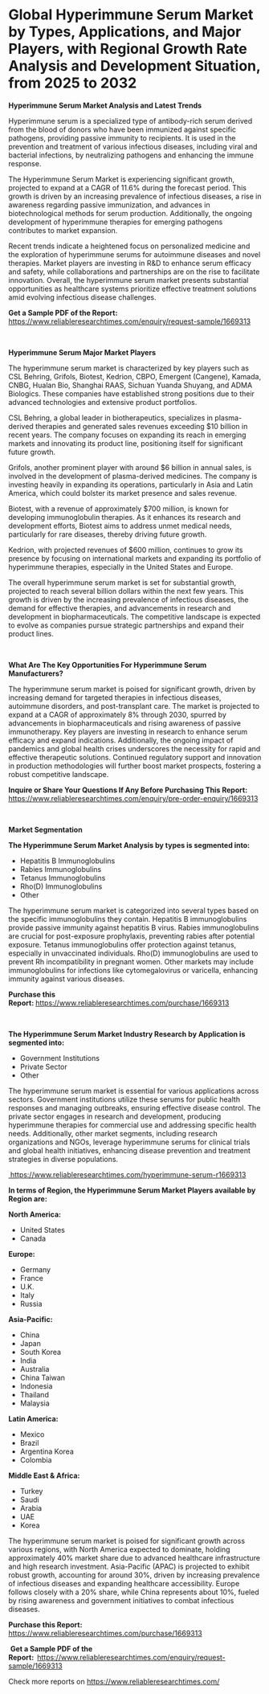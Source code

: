 <p><h1>Global Hyperimmune Serum Market by Types, Applications, and Major Players, with Regional Growth Rate Analysis and Development Situation, from 2025 to 2032</h1></p><p><strong>Hyperimmune Serum Market Analysis and Latest Trends</strong></p>
<p><p>Hyperimmune serum is a specialized type of antibody-rich serum derived from the blood of donors who have been immunized against specific pathogens, providing passive immunity to recipients. It is used in the prevention and treatment of various infectious diseases, including viral and bacterial infections, by neutralizing pathogens and enhancing the immune response.</p><p>The Hyperimmune Serum Market is experiencing significant growth, projected to expand at a CAGR of 11.6% during the forecast period. This growth is driven by an increasing prevalence of infectious diseases, a rise in awareness regarding passive immunization, and advances in biotechnological methods for serum production. Additionally, the ongoing development of hyperimmune therapies for emerging pathogens contributes to market expansion.</p><p>Recent trends indicate a heightened focus on personalized medicine and the exploration of hyperimmune serums for autoimmune diseases and novel therapies. Market players are investing in R&D to enhance serum efficacy and safety, while collaborations and partnerships are on the rise to facilitate innovation. Overall, the hyperimmune serum market presents substantial opportunities as healthcare systems prioritize effective treatment solutions amid evolving infectious disease challenges.</p></p>
<p><strong>Get a Sample PDF of the Report:&nbsp;</strong> <a href="https://www.reliableresearchtimes.com/enquiry/request-sample/1669313?utm_campaign=3211&utm_medium=2&utm_source=Github&utm_content=ia&utm_term=08032025&utm_id=hyperimmune-serum">https://www.reliableresearchtimes.com/enquiry/request-sample/1669313</a></p>
<p>&nbsp;</p>
<p><strong>Hyperimmune Serum Major Market Players</strong></p>
<p><p>The hyperimmune serum market is characterized by key players such as CSL Behring, Grifols, Biotest, Kedrion, CBPO, Emergent (Cangene), Kamada, CNBG, Hualan Bio, Shanghai RAAS, Sichuan Yuanda Shuyang, and ADMA Biologics. These companies have established strong positions due to their advanced technologies and extensive product portfolios.</p><p>CSL Behring, a global leader in biotherapeutics, specializes in plasma-derived therapies and generated sales revenues exceeding $10 billion in recent years. The company focuses on expanding its reach in emerging markets and innovating its product line, positioning itself for significant future growth.</p><p>Grifols, another prominent player with around $6 billion in annual sales, is involved in the development of plasma-derived medicines. The company is investing heavily in expanding its operations, particularly in Asia and Latin America, which could bolster its market presence and sales revenue.</p><p>Biotest, with a revenue of approximately $700 million, is known for developing immunoglobulin therapies. As it enhances its research and development efforts, Biotest aims to address unmet medical needs, particularly for rare diseases, thereby driving future growth.</p><p>Kedrion, with projected revenues of $600 million, continues to grow its presence by focusing on international markets and expanding its portfolio of hyperimmune therapies, especially in the United States and Europe.</p><p>The overall hyperimmune serum market is set for substantial growth, projected to reach several billion dollars within the next few years. This growth is driven by the increasing prevalence of infectious diseases, the demand for effective therapies, and advancements in research and development in biopharmaceuticals. The competitive landscape is expected to evolve as companies pursue strategic partnerships and expand their product lines.</p></p>
<p>&nbsp;</p>
<p><strong>What Are The Key Opportunities For Hyperimmune Serum Manufacturers?</strong></p>
<p><p>The hyperimmune serum market is poised for significant growth, driven by increasing demand for targeted therapies in infectious diseases, autoimmune disorders, and post-transplant care. The market is projected to expand at a CAGR of approximately 8% through 2030, spurred by advancements in biopharmaceuticals and rising awareness of passive immunotherapy. Key players are investing in research to enhance serum efficacy and expand indications. Additionally, the ongoing impact of pandemics and global health crises underscores the necessity for rapid and effective therapeutic solutions. Continued regulatory support and innovation in production methodologies will further boost market prospects, fostering a robust competitive landscape.</p></p>
<p><strong>Inquire or Share Your Questions If Any Before Purchasing This Report:</strong> <a href="https://www.reliableresearchtimes.com/enquiry/pre-order-enquiry/1669313?utm_campaign=3211&utm_medium=2&utm_source=Github&utm_content=ia&utm_term=08032025&utm_id=hyperimmune-serum">https://www.reliableresearchtimes.com/enquiry/pre-order-enquiry/1669313</a></p>
<p>&nbsp;</p>
<p><strong>Market Segmentation</strong></p>
<p><strong>The Hyperimmune Serum Market Analysis by types is segmented into:</strong></p>
<p><ul><li>Hepatitis B Immunoglobulins</li><li>Rabies Immunoglobulins</li><li>Tetanus Immunoglobulins</li><li>Rho(D) Immunoglobulins</li><li>Other</li></ul></p>
<p><p>The hyperimmune serum market is categorized into several types based on the specific immunoglobulins they contain. Hepatitis B immunoglobulins provide passive immunity against hepatitis B virus. Rabies immunoglobulins are crucial for post-exposure prophylaxis, preventing rabies after potential exposure. Tetanus immunoglobulins offer protection against tetanus, especially in unvaccinated individuals. Rho(D) immunoglobulins are used to prevent Rh incompatibility in pregnant women. Other markets may include immunoglobulins for infections like cytomegalovirus or varicella, enhancing immunity against various diseases.</p></p>
<p><strong>Purchase this Report:&nbsp;</strong><a href="https://www.reliableresearchtimes.com/purchase/1669313?utm_campaign=3211&utm_medium=2&utm_source=Github&utm_content=ia&utm_term=08032025&utm_id=hyperimmune-serum">https://www.reliableresearchtimes.com/purchase/1669313</a></p>
<p>&nbsp;</p>
<p><strong>The Hyperimmune Serum Market Industry Research by Application is segmented into:</strong></p>
<p><ul><li>Government Institutions</li><li>Private Sector</li><li>Other</li></ul></p>
<p><p>The hyperimmune serum market is essential for various applications across sectors. Government institutions utilize these serums for public health responses and managing outbreaks, ensuring effective disease control. The private sector engages in research and development, producing hyperimmune therapies for commercial use and addressing specific health needs. Additionally, other market segments, including research organizations and NGOs, leverage hyperimmune serums for clinical trials and global health initiatives, enhancing disease prevention and treatment strategies in diverse populations.</p></p>
<p><a href="https://www.reliableresearchtimes.com/hyperimmune-serum-r1669313?utm_campaign=3211&utm_medium=2&utm_source=Github&utm_content=ia&utm_term=08032025&utm_id=hyperimmune-serum">&nbsp;https://www.reliableresearchtimes.com/hyperimmune-serum-r1669313</a></p>
<p><strong>In terms of Region, the Hyperimmune Serum Market Players available by Region are:</strong></p>
<p>
    <p> <strong> North America: </strong>
        <ul>
            <li>United States</li>
            <li>Canada</li>
        </ul>
        </p> 
    <p> <strong> Europe: </strong>
        <ul>
            <li>Germany</li>
            <li>France</li>
            <li>U.K.</li>
            <li>Italy</li>
            <li>Russia</li>
        </ul>
        </p> 
    <p> <strong> Asia-Pacific: </strong>
        <ul>
            <li>China</li>
            <li>Japan</li>
            <li>South Korea</li>
            <li>India</li>
            <li>Australia</li>
            <li>China Taiwan</li>
            <li>Indonesia</li>
            <li>Thailand</li>
            <li>Malaysia</li>
        </ul>
        </p> 
    <p> <strong> Latin America: </strong>
        <ul>
            <li>Mexico</li>
            <li>Brazil</li>
            <li>Argentina Korea</li>
            <li>Colombia</li>
        </ul>
        </p> 
    <p> <strong> Middle East & Africa: </strong>
        <ul>
            <li>Turkey</li>
            <li>Saudi</li>
            <li>Arabia</li>
            <li>UAE</li>
            <li>Korea</li>
        </ul>
    </p>
    </p>
<p><p>The hyperimmune serum market is poised for significant growth across various regions, with North America expected to dominate, holding approximately 40% market share due to advanced healthcare infrastructure and high research investment. Asia-Pacific (APAC) is projected to exhibit robust growth, accounting for around 30%, driven by increasing prevalence of infectious diseases and expanding healthcare accessibility. Europe follows closely with a 20% share, while China represents about 10%, fueled by rising awareness and government initiatives to combat infectious diseases.</p></p>
<p><strong>Purchase this Report: </strong><a href="https://www.reliableresearchtimes.com/purchase/1669313?utm_campaign=3211&utm_medium=2&utm_source=Github&utm_content=ia&utm_term=08032025&utm_id=hyperimmune-serum">https://www.reliableresearchtimes.com/purchase/1669313</a></p>
<p>&nbsp;<strong>Get a Sample PDF of the Report:&nbsp;&nbsp;</strong><a href="https://www.reliableresearchtimes.com/enquiry/request-sample/1669313?utm_campaign=3211&utm_medium=2&utm_source=Github&utm_content=ia&utm_term=08032025&utm_id=hyperimmune-serum">https://www.reliableresearchtimes.com/enquiry/request-sample/1669313</a></p>
<p><strong></strong></p>
<p>Check more reports on <a href="https://www.reliableresearchtimes.com/?utm_campaign=3211&utm_medium=2&utm_source=Github&utm_content=ia&utm_term=08032025&utm_id=hyperimmune-serum">https://www.reliableresearchtimes.com/</a></p>